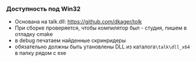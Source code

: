 ### Доступность под Win32

* Основана на talk.dll: https://github.com/dkager/tolk
* При сборке проверяется, чтобы компилятор был - студия, пишем в отладку cmake
* в debug печатаем найденные скринридеры
* обязательно должны быть утановлены DLL из каталога`\talk\dll_x64` в папку рядом с exe